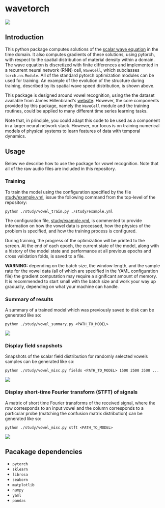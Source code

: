 # wavetorch

![](../master/img/optimization.png)

## Introduction

This python package computes solutions of the [scalar wave equation](https://en.wikipedia.org/wiki/Wave_equation) in the time domain. It also computes gradients of these solutions, using pytorch, with respect to the spatial distribution of  material density within a domain. The wave equation is discretized with finite differences and implemented in a recurrent neural network (RNN) cell, `WaveCell`, which subclasses `torch.nn.Module`. All of the standard pytorch optimization modules can be used for training. An example of the evolution of the structure during training, described by its spatial wave speed distribution, is shown above.

This package is designed around vowel recognition, using the the dataset available from James Hillenbrand's [website](https://homepages.wmich.edu/~hillenbr/voweldata.html). However, the core components provided by this package, namely the `WaveCell` module and the training routines, could be applied to many different time series learning tasks. 

Note that, in principle, you could adapt this code to be used as a component in a larger neural network stack. However, our focus is on training numerical models of physical systems to learn features of data with temporal dynamics.

## Usage

Below we describe how to use the package for vowel recognition. Note that all of the raw audio files are included in this repository.

### Training

To train the model using the configuration specified by the file [study/example.yml](study/example.yml), issue the following command from the top-level of the repository:
```
python ./study/vowel_train.py ./study/example.yml
```
The configuration file, [study/example.yml](study/example.yml), is commented to provide information on how the vowel data is processed, how the physics of the problem is specified, and how the training process is configured.

During training, the progress of the optimization will be printed to the screen. At the end of each epoch, the current state of the model, along with a history of the model state and performance at all previous epochs and cross validation folds, is saved to a file.

**WARNING:** depending on the batch size, the window length, and the sample rate for the vowel data (all of which are specified in the YAML configuration file) the gradient computation may require a significant amount of memory. It is recommended to start small with the batch size and work your way up gradually, depending on what your machine can handle.

### Summary of results

A summary of a trained model which was previously saved to disk can be generated like so:
```
python ./study/vowel_summary.py <PATH_TO_MODEL>
```

![](../master/img/summary.png)

### Display field snapshots

Snapshots of the scalar field distribution for randomly selected vowels samples can be generated like so:
```
python ./study/vowel_misc.py fields <PATH_TO_MODEL> 1500 2500 3500 ...
```

![](../master/img/fields.png)

### Display short-time Fourier transform (STFT) of signals

A matrix of short time Fourier transforms of the received signal, where the row corresponds to an input vowel and the column corresponds to a particular probe (matching the confusion matrix distribution) can be generated like so:
```
python ./study/vowel_misc.py stft <PATH_TO_MODEL>
```

![](../master/img/stft.png)

## Pacakage dependencies

* `pytorch`
* `sklearn`
* `librosa`
* `seaborn`
* `matplotlib`
* `numpy`
* `yaml`
* `pandas`
